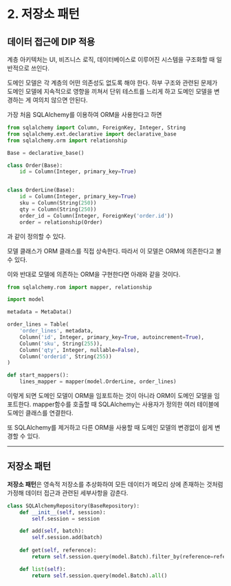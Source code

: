 # 2. 저장소 패턴

## 데이터 접근에 DIP 적용

계층 아키텍처는 UI, 비즈니스 로직, 데이터베이스로 이루어진 시스템을 구조화할 때 일반적으로 쓰인다.

도메인 모델은 각 계층의 어떤 의존성도 없도록 해야 한다. 하부 구조와 관련된 문제가 도메인 모델에 지속적으로 영향을 끼쳐서 단위 테스트를 느리게 하고 도메인 모델을 변경하는 게 여의치 않으면 안된다.


가장 처음 SQLAlchemy를 이용하여 ORM을 사용한다고 하면

```python
from sqlalchemy import Column, ForeignKey, Integer, String
from sqlalchemy.ext.declarative import declarative_base
from sqlalchemy.orm import relationship

Base = declarative_base()

class Order(Base):
    id = Column(Integer, primary_key=True)


class OrderLine(Base):
    id = Column(Integer, primary_key=True)
    sku = Column(String(250))
    qty = Column(String(250))
    order_id = Column(Integer, ForeignKey('order.id'))
    order = relationship(Order)
```
과 같이 정의할 수 있다.

모델 클래스가 ORM 클래스를 직접 상속한다. 따라서 이 모델은 ORM에 의존한다고 볼 수 있다.

이와 반대로 모델에 의존하는 ORM을 구현한다면 아래와 같을 것이다.

```python
from sqlalchemy.rom import mapper, relationship

import model

metadata = MetaData()

order_lines = Table(
    'order_lines', metadata,
    Column('id', Integer, primary_key=True, autoincrement=True),
    Column('sku', String(255)),
    Column('qty', Integer, nullable=False),
    Column('orderid', String(255))
)

def start_mappers():
    lines_mapper = mapper(model.OrderLine, order_lines)
```

이렇게 되면 도메인 모델이 ORM을 임포트하는 것이 아니라 ORM이 도메인 모델을 임포트한다. mapper함수를 호출할 때 SQLAlchemy는 사용자가 정의한 여러 테이블에 도메인 클래스를 연결한다.

또 SQLAlchemy를 제거하고 다른 ORM을 사용할 때 도메인 모델의 변경없이 쉽게 변경할 수 있다.

---

## 저장소 패턴

**저장소 패턴**은 영속적 저장소를 추상화하여 모든 데이터가 메모리 상에 존재하는 것처럼 가정해 데이터 접근과 관련된 세부사항을 감춘다.

```python
class SQLAlchemyRepository(BaseRepository):
    def __init__(self, session):
        self.session = session

    def add(self, batch):
        self.session.add(batch)
    
    def get(self, reference):
        return self.session.query(model.Batch).filter_by(reference=reference).one()

    def list(self):
        return self.session.query(model.Batch).all()

```